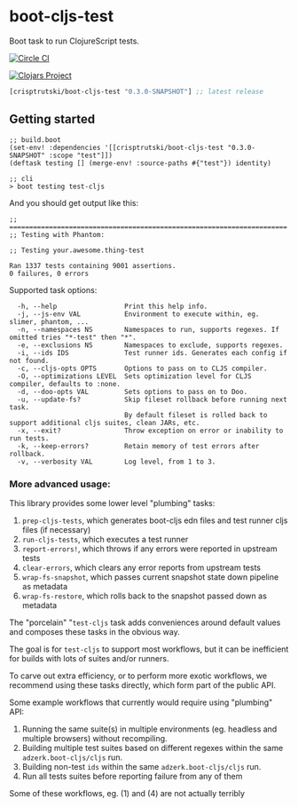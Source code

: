 # boot-cljs-test

Boot task to run ClojureScript tests.

[![Circle
CI](https://circleci.com/gh/crisptrutski/boot-cljs-test.svg?style=svg)](https://circleci.com/gh/crisptrutski/boot-cljs-test)

[![Clojars Project](https://img.shields.io/clojars/v/crisptrutski/boot-cljs-test.svg)](https://clojars.org/crisptrutski/boot-cljs-test)

[](dependency)
```clojure
[crisptrutski/boot-cljs-test "0.3.0-SNAPSHOT"] ;; latest release
```
[](/dependency)

## Getting started

```
;; build.boot
(set-env! :dependencies '[[crisptrutski/boot-cljs-test "0.3.0-SNAPSHOT" :scope "test"]])
(deftask testing [] (merge-env! :source-paths #{"test"}) identity)

;; cli
> boot testing test-cljs
```

And you should get output like this:

```
;; ======================================================================
;; Testing with Phantom:

;; Testing your.awesome.thing-test

Ran 1337 tests containing 9001 assertions.
0 failures, 0 errors
```

Supported task options:

```
  -h, --help                 Print this help info.
  -j, --js-env VAL           Environment to execute within, eg. slimer, phantom, ...
  -n, --namespaces NS        Namespaces to run, supports regexes. If omitted tries "*-test" then "*".
  -e, --exclusions NS        Namespaces to exclude, supports regexes.
  -i, --ids IDS              Test runner ids. Generates each config if not found.
  -c, --cljs-opts OPTS       Options to pass on to CLJS compiler.
  -O, --optimizations LEVEL  Sets optimization level for CLJS compiler, defaults to :none.
  -d, --doo-opts VAL         Sets options to pass on to Doo.
  -u, --update-fs?           Skip fileset rollback before running next task.
                             By default fileset is rolled back to support additional cljs suites, clean JARs, etc.
  -x, --exit?                Throw exception on error or inability to run tests.
  -k, --keep-errors?         Retain memory of test errors after rollback.
  -v, --verbosity VAL        Log level, from 1 to 3.
```

### More advanced usage:

This library provides some lower level "plumbing" tasks:

 1. `prep-cljs-tests`, which generates boot-cljs edn files and test runner cljs files (if necessary)
 2. `run-cljs-tests`, which executes a test runner
 3. `report-errors!`, which throws if any errors were reported in upstream tests
 4. `clear-errors`, which clears any error reports from upstream tests
 5. `wrap-fs-snapshot`, which passes current snapshot state down pipeline as metadata
 6. `wrap-fs-restore`, which rolls back to the snapshot passed down as metadata

The "porcelain" "`test-cljs` task adds conveniences around default values and composes these tasks in the obvious way.

The goal is for `test-cljs` to support most workflows, but it can be inefficient for builds with lots of suites and/or runners.

To carve out extra efficiency, or to perform more exotic workflows, we recommend using these tasks directly, which form part of the public API.

Some example workflows that currently would require using "plumbing" API:

1. Running the same suite(s) in multiple environments (eg. headless and multiple browsers) without recompiling.
2. Building multiple test suites based on different regexes within the same `adzerk.boot-cljs/cljs` run.
3. Building non-test `ids` within the same `adzerk.boot-cljs/cljs` run.
4. Run all tests suites before reporting failure from any of them

Some of these workflows, eg. (1) and (4) are not actually terribly
